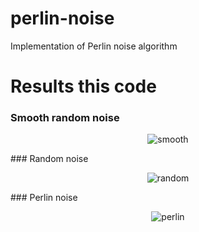 # perlin-noise
Implementation of Perlin noise algorithm

# Results this code
### Smooth random noise
<p align="center">
  <img src="http://i.imgur.com/7fJsYQc.jpg" alt="smooth"/>
</p>
### Random noise
<p align="center">
  <img src="http://i.imgur.com/pElHMW6.jpg" alt="random"/>
</p>
### Perlin noise
<p align="center">
  <img src="http://i.imgur.com/cd6Gfvx.jpg" alt="perlin"/>
</p>
